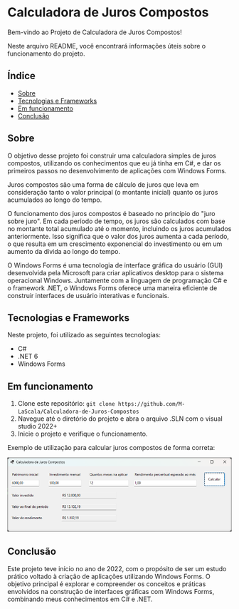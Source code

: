 # Calculadora de Juros Compostos

Bem-vindo ao Projeto de Calculadora de Juros Compostos! 

Neste arquivo README, você encontrará informações úteis sobre o funcionamento do projeto.

## Índice

- [Sobre](#sobre)
- [Tecnologias e Frameworks](#tecnologias-e-frameworks)
- [Em funcionamento](#em-funcionamento)
- [Conclusão](#conclusão)

## Sobre

O objetivo desse projeto foi construir uma calculadora simples de juros compostos, utilizando os conhecimentos que eu já tinha em C#, e dar os primeiros passos no desenvolvimento de aplicações com Windows Forms.

Juros compostos são uma forma de cálculo de juros que leva em consideração tanto o valor principal (o montante inicial) quanto os juros acumulados ao longo do tempo.

O funcionamento dos juros compostos é baseado no princípio do "juro sobre juro". Em cada período de tempo, os juros são calculados com base no montante total acumulado até o momento, incluindo os juros acumulados anteriormente. Isso significa que o valor dos juros aumenta a cada período, o que resulta em um crescimento exponencial do investimento ou em um aumento da dívida ao longo do tempo.

O Windows Forms é uma tecnologia de interface gráfica do usuário (GUI) desenvolvida pela Microsoft para criar aplicativos desktop para o sistema operacional Windows. Juntamente com a linguagem de programação C# e o framework .NET, o Windows Forms oferece uma maneira eficiente de construir interfaces de usuário interativas e funcionais.

## Tecnologias e Frameworks 

Neste projeto, foi utilizado as seguintes tecnologias:

- C# 
- .NET 6
- Windows Forms

## Em funcionamento

1. Clone este repositório: `git clone https://github.com/M-LaScala/Calculadora-de-Juros-Compostos`
2. Navegue até o diretório do projeto e abra o arquivo .SLN com o visual studio 2022+
3. Inicie o projeto e verifique o funcionamento.

Exemplo de utilização para calcular juros compostos de forma correta:

![](./Assets/Exemplo.png)


## Conclusão

Este projeto teve início no ano de 2022, com o propósito de ser um estudo prático voltado à criação de aplicações utilizando Windows Forms. O objetivo principal é explorar e compreender os conceitos e práticas envolvidos na construção de interfaces gráficas com Windows Forms, combinando meus conhecimentos em C# e .NET.
